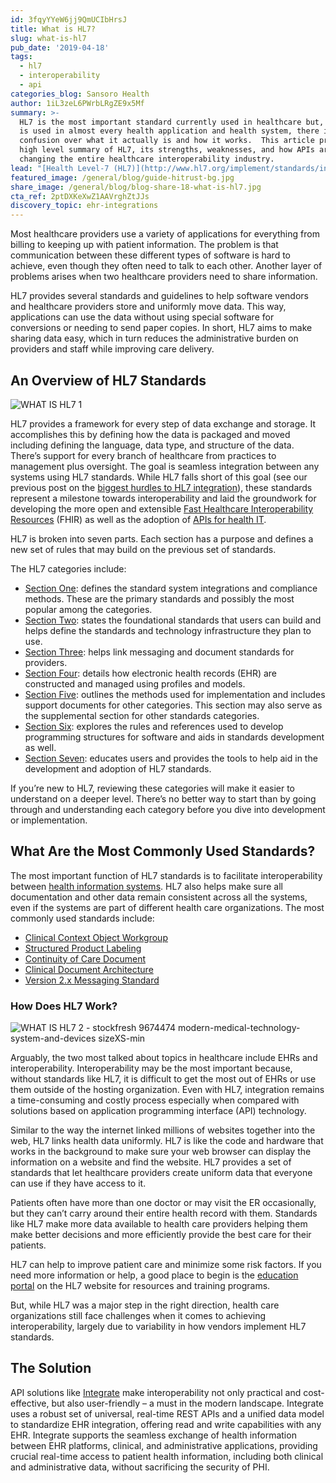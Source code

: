 ```yaml
---
id: 3fqyYYeW6jj9QmUCIbHrsJ
title: What is HL7?
slug: what-is-hl7
pub_date: '2019-04-18'
tags:
  - hl7
  - interoperability
  - api
categories_blog: Sansoro Health
author: 1iL3zeL6PWrbLRgZE9x5Mf
summary: >-
  HL7 is the most important standard currently used in healthcare but, while it
  is used in almost every health application and health system, there is still
  confusion over what it actually is and how it works.  This article provides a
  high level summary of HL7, its strengths, weaknesses, and how APIs are
  changing the entire healthcare interoperability industry.
lead: "[Health Level-7 (HL7)](http://www.hl7.org/implement/standards/index.cfm?ref=nav)\_was created by\_[Health Level Seven International](http://www.hl7.org/), a non-profit organization dedicated to developing standards for the exchange of electronic health care data. HL7 are a set of international standards used to transfer and share data between various healthcare providers. More specifically, HL7 helps bridge the gap between health IT applications and makes sharing healthcare data easier and more efficient when compared to older methods."
featured_image: /general/blog/guide-hitrust-bg.jpg
share_image: /general/blog/blog-share-18-what-is-hl7.jpg
cta_ref: 2ptDXKeXwZ1AAVrghZtJJs
discovery_topic: ehr-integrations
---
```

Most healthcare providers use a variety of applications for everything from billing to keeping up with patient information. The problem is that communication between these different types of software is hard to achieve, even though they often need to talk to each other. Another layer of problems arises when two healthcare providers need to share information.

HL7 provides several standards and guidelines to help software vendors and healthcare providers store and uniformly move data. This way, applications can use the data without using special software for conversions or needing to send paper copies. In short, HL7 aims to make sharing data easy, which in turn reduces the administrative burden on providers and staff while improving care delivery.

## An Overview of HL7 Standards

![WHAT IS HL7 1](//images.ctfassets.net/189dvqdsjh46/tOclSK2p2N6QbEfPo8GR8/dd74d381686ae31bb660f023e2d5099c/WHAT_IS_HL7_1.webp)

HL7 provides a framework for every step of data exchange and storage. It accomplishes this by defining how the data is packaged and moved including defining the language, data type, and structure of the data. There’s support for every branch of healthcare from practices to management plus oversight. The goal is seamless integration between any systems using HL7 standards. While HL7 falls short of this goal (see our previous post on the [biggest hurdles to HL7 integration](https://www.sansorohealth.com/hl7-integration-challenges-and-how-to-solve-them/)), these standards represent a milestone towards interoperability and laid the groundwork for developing the more open and extensible [Fast Healthcare Interoperability Resources](https://www.sansorohealth.com/what-is-fhir/) (FHIR) as well as the adoption of [APIs for health IT](https://www.sansorohealth.com/api-101-an-introduction-to-apis/).

HL7 is broken into seven parts. Each section has a purpose and defines a new set of rules that may build on the previous set of standards.

The HL7 categories include:

- [Section One](http://www.hl7.org/implement/standards/product_section.cfm?section=1): defines the standard system integrations and compliance methods. These are the primary standards and possibly the most popular among the categories.
- [Section Two](http://www.hl7.org/implement/standards/product_section.cfm?section=2): states the foundational standards that users can build and helps define the standards and technology infrastructure they plan to use.
- [Section Three](http://www.hl7.org/implement/standards/product_section.cfm?section=3): helps link messaging and document standards for providers.
- [Section Four](http://www.hl7.org/implement/standards/product_section.cfm?section=4): details how electronic health records (EHR) are constructed and managed using profiles and models.
- [Section Five](http://www.hl7.org/implement/standards/product_section.cfm?section=5): outlines the methods used for implementation and includes support documents for other categories. This section may also serve as the supplemental section for other standards categories.
- [Section Six](http://www.hl7.org/implement/standards/product_section.cfm?section=6): explores the rules and references used to develop programming structures for software and aids in standards development as well.
- [Section Seven](http://www.hl7.org/implement/standards/product_section.cfm?section=7): educates users and provides the tools to help aid in the development and adoption of HL7 standards.

If you’re new to HL7, reviewing these categories will make it easier to understand on a deeper level. There’s no better way to start than by going through and understanding each category before you dive into development or implementation.

## What Are the Most Commonly Used Standards?

The most important function of HL7 standards is to facilitate interoperability between [health information systems](https://www.sansorohealth.com/what-is-a-health-information-system/). HL7 also helps make sure all documentation and other data remain consistent across all the systems, even if the systems are part of different health care organizations. The most commonly used standards include:

- [Clinical Context Object Workgroup](http://www.hl7.org/Special/committees/visual/index.cfm)
- [Structured Product Labeling](https://www.hl7.org/implement/standards/product_brief.cfm?product_id=96)
- [Continuity of Care Document](http://www.hl7.org/implement/standards/product_brief.cfm?product_id=6)
- [Clinical Document Architecture](http://www.hl7.org/implement/standards/product_brief.cfm?product_id=7)
- [Version 2.x Messaging Standard](https://www.hl7.org/implement/standards/product_brief.cfm?product_id=185)

### How Does HL7 Work?

![WHAT IS HL7 2 - stockfresh 9674474 modern-medical-technology-system-and-devices sizeXS-min](//images.ctfassets.net/189dvqdsjh46/6ljydLOYj9w9zrMgwyskbs/b7d5d3dc71e37e4a0933b3d393b1c945/WHAT_IS_HL7_2_-_stockfresh_9674474_modern-medical-technology-system-and-devices_sizeXS-min.webp)

Arguably, the two most talked about topics in healthcare include EHRs and interoperability. Interoperability may be the most important because, without standards like HL7, it is difficult to get the most out of EHRs or use them outside of the hosting organization. Even with HL7, integration remains a time-consuming and costly process especially when compared with solutions based on application programming interface (API) technology.

Similar to the way the internet linked millions of websites together into the web, HL7 links health data uniformly. HL7 is like the code and hardware that works in the background to make sure your web browser can display the information on a website and find the website. HL7 provides a set of standards that let healthcare providers create uniform data that everyone can use if they have access to it.

Patients often have more than one doctor or may visit the ER occasionally, but they can’t carry around their entire health record with them. Standards like HL7 make more data available to health care providers helping them make better decisions and more efficiently provide the best care for their patients.

HL7 can help to improve patient care and minimize some risk factors. If you need more information or help, a good place to begin is the [education portal](http://www.hl7.org/training/index.cfm) on the HL7 website for resources and training programs.

But, while HL7 was a major step in the right direction, health care organizations still face challenges when it comes to achieving interoperability, largely due to variability in how vendors implement HL7 standards.

## The Solution

API solutions like [Integrate](https://datica.com/integrate/) make interoperability not only practical and cost-effective, but also user-friendly – a must in the modern landscape. Integrate uses a robust set of universal, real-time REST APIs and a unified data model to standardize EHR integration, offering read and write capabilities with any EHR. Integrate supports the seamless exchange of health information between EHR platforms, clinical, and administrative applications, providing crucial real-time access to patient health information, including both clinical and administrative data, without sacrificing the security of PHI.
  